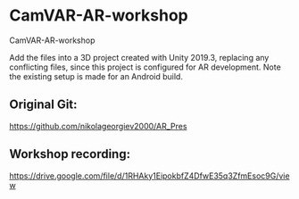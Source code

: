 # CamVAR-AR-workshop
CamVAR-AR-workshop

Add the files into a 3D project created with Unity 2019.3, replacing any conflicting files, since this project is configured for AR development. Note the existing setup is made for an Android build.

## Original Git:
https://github.com/nikolageorgiev2000/AR_Pres

## Workshop recording:
https://drive.google.com/file/d/1RHAky1EipokbfZ4DfwE35q3ZfmEsoc9G/view

